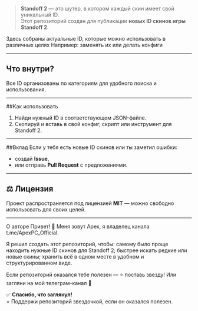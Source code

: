 
> **Standoff 2** — это шутер, в котором каждый скин имеет свой уникальный ID.  
> Этот репозиторий создан для публикации **новых ID скинов игры Standoff 2**.

Здесь собраны актуальные ID, которые можно использовать в различных целях
Например:
заменять их или делать конфиги

---

## Что внутри?
Все ID организованы по категориям для удобного поиска и использования.



---

##Как использовать
1. Найди нужный ID в соответствующем JSON-файле.
2. Скопируй и вставь в свой конфиг, скрипт или инструмент для Standoff 2.

---

##Вклад
Если у тебя есть новые ID скинов или ты заметил ошибки:
- создай **Issue**,
- или отправь **Pull Request** с предложениями.

---

## ⚖️ Лицензия
Проект распространяется под лицензией **MIT** — можно свободно использовать для своих целей.

---

О авторе
Привет! 👋
Меня зовут Apex, я владелец канала t.me/ApexPC_Official.

Я решил создать этот репозиторий, чтобы:
самому было проще находить нужные ID скинов для Standoff 2;
быстрее искать редкие или новые скины;
хранить всё в одном месте в удобном и структурированном виде.

Если репозиторий оказался тебе полезен — ⭐ поставь звезду!
Или загляни на мой телеграм-канал 🚀



✅ **Спасибо, что заглянул!**  
⭐ Поддержи репозиторий звездочкой, если он оказался полезен.


